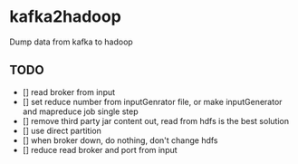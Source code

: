 kafka2hadoop
============

Dump data from kafka to hadoop


## TODO
- [] read broker from input
- [] set reduce number from inputGenrator file, or make inputGenerator and mapreduce job single step
- [] remove third party jar content out, read from hdfs is the best solution
- [] use direct partition
- [] when broker down, do nothing, don't change hdfs
- [] reduce read broker and port from input
